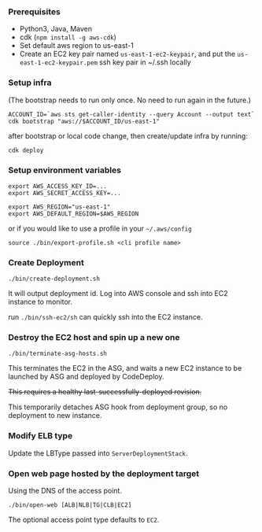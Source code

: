 ### Prerequisites
* Python3, Java, Maven
* cdk (`npm install -g aws-cdk`)
* Set default aws region to us-east-1
* Create an EC2 key pair named `us-east-1-ec2-keypair`, and put the `us-east-1-ec2-keypair.pem` ssh key pair in ~/.ssh locally

### Setup infra
(The bootstrap needs to run only once. No need to run again in the future.)
```
ACCOUNT_ID=`aws sts get-caller-identity --query Account --output text`
cdk bootstrap "aws://$ACCOUNT_ID/us-east-1"
```
after bootstrap or local code change, then create/update infra by running:
```
cdk deploy
```

### Setup environment variables
```
export AWS_ACCESS_KEY_ID=...
export AWS_SECRET_ACCESS_KEY=...

export AWS_REGION="us-east-1"
export AWS_DEFAULT_REGION=$AWS_REGION
```
or if you would like to use a profile in your `~/.aws/config`
```
source ./bin/export-profile.sh <cli profile name>
```

### Create Deployment
```
./bin/create-deployment.sh
```

It will output deployment id. Log into AWS console and ssh into EC2 instance to monitor.

run `./bin/ssh-ec2/sh` can quickly ssh into the EC2 instance.

### Destroy the EC2 host and spin up a new one

```
./bin/terminate-asg-hosts.sh
```

This terminates the EC2 in the ASG, and waits a new EC2 instance to be launched by ASG and deployed by CodeDeploy. 

~~This requires a healthy last-successfully-deployed revision.~~

This temporarily detaches ASG hook from deployment group, so no deployment to new instance.

### Modify ELB type

Update the LBType passed into `ServerDeploymentStack`.

### Open web page hosted by the deployment target

Using the DNS of the access point.

```
./bin/open-web [ALB|NLB|TG|CLB|EC2]
```
The optional access point type defaults to `EC2`. 